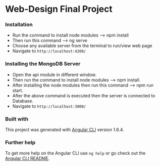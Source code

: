 # Web-Design Final Project

### Installation
* Run the command to install node modules --> npm install   
* Then run this command --> ng serve
* Choose any available server from the terminal to run/view web page
* Navigate to `http://localhost:4200/`

### Installing the MongoDB Server
* Open the api module in different window.
* Then run the command to install node modules --> npm install.
* After installing the node modules then run this command --> npm run start.
* After the above command is executed then the server is connected to Database.
* Navigate to `http://localhost:3000/`

### Built with
This project was generated with [Angular CLI](https://github.com/angular/angular-cli) version 1.6.4.

### Further help

To get more help on the Angular CLI use `ng help` or go check out the [Angular CLI README](https://github.com/angular/angular-cli/blob/master/README.md).
